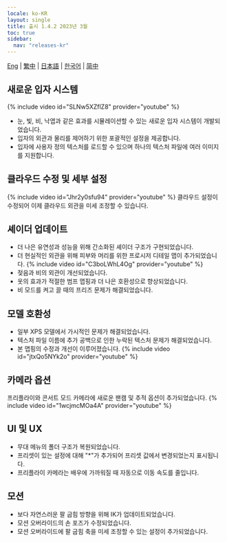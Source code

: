 ```yaml
---
locale: ko-KR
layout: single
title: 출시 1.4.2 2023년 3월
toc: true
sidebar:
  nav: "releases-kr"
---
```

[Eng](/dancexr/releases/1.4.2) | [繁中](/tw/dancexr/releases/1.4.2) | [日本語](/jp/dancexr/releases/1.4.2) | [한국어](/kr/dancexr/releases/1.4.2) | [简中](/zh/dancexr/releases/1.4.2)

## 새로운 입자 시스템
{% include video id="SLNw5XZflZ8" provider="youtube" %}
* 눈, 빛, 비, 낙엽과 같은 효과를 시뮬레이션할 수 있는 새로운 입자 시스템이 개발되었습니다.
* 입자의 외관과 물리를 제어하기 위한 포괄적인 설정을 제공합니다.
* 입자에 사용자 정의 텍스처를 로드할 수 있으며 하나의 텍스처 파일에 여러 이미지를 지원합니다.

## 클라우드 수정 및 세부 설정
{% include video id="Jhr2y0sfu94" provider="youtube" %}
클라우드 설정이 수정되어 이제 클라우드 외관을 미세 조정할 수 있습니다.

## 셰이더 업데이트
* 더 나은 유연성과 성능을 위해 간소화된 셰이더 구조가 구현되었습니다.
* 더 현실적인 외관을 위해 피부와 머리를 위한 프로시저 디테일 맵이 추가되었습니다.
{% include video id="C3boLWhL4Og" provider="youtube" %}
* 젖음과 비의 외관이 개선되었습니다.
* 옷의 효과가 적절한 범프 맵핑과 더 나은 호환성으로 향상되었습니다.
* 비 모드를 켜고 끌 때의 프리즈 문제가 해결되었습니다.

## 모델 호환성
* 일부 XPS 모델에서 가시적인 문제가 해결되었습니다.
* 텍스처 파일 이름에 추가 공백으로 인한 누락된 텍스처 문제가 해결되었습니다.
* 본 맵핑의 수정과 개선이 이루어졌습니다.
{% include video id="jtxQo5NYk2o" provider="youtube" %}

## 카메라 옵션
프리플라이와 콘서트 모드 카메라에 새로운 팬캠 및 추적 옵션이 추가되었습니다.
{% include video id="1wcjmcMOa4A" provider="youtube" %}

## UI 및 UX
* 무대 메뉴의 폴더 구조가 복원되었습니다.
* 프리셋이 있는 설정에 대해 "*"가 추가되어 프리셋 값에서 변경되었는지 표시됩니다.
* 프리플라이 카메라는 배우에 가까워질 때 자동으로 이동 속도를 줄입니다.

## 모션
* 보다 자연스러운 팔 굽힘 방향을 위해 IK가 업데이트되었습니다.
* 모션 오버라이드의 손 포즈가 수정되었습니다.
* 모션 오버라이드에 팔 굽힘 축을 미세 조정할 수 있는 설정이 추가되었습니다.